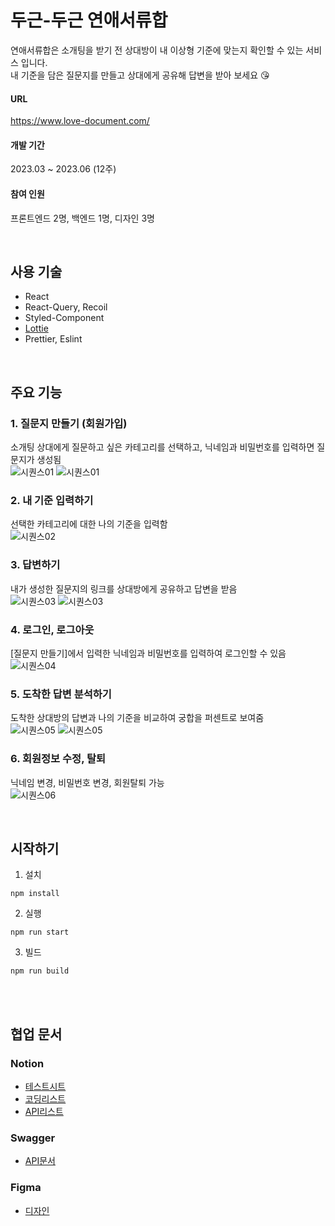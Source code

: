 두근-두근 연애서류합
=============
연애서류합은 소개팅을 받기 전 상대방이 내 이상형 기준에 맞는지 확인할 수 있는 서비스 입니다.   
내 기준을 담은 질문지를 만들고 상대에게 공유해 답변을 받아 보세요 😘

#### URL
https://www.love-document.com/

#### 개발 기간
2023.03 ~ 2023.06 (12주)

#### 참여 인원
프론트엔드 2명, 백엔드 1명, 디자인 3명

<br />

## 사용 기술
* React
* React-Query, Recoil 
* Styled-Component
* [Lottie](https://airbnb.io/lottie/#/README)
* Prettier, Eslint

<br />

## 주요 기능
### 1. 질문지 만들기 (회원가입)
소개팅 상대에게 질문하고 싶은 카테고리를 선택하고, 닉네임과 비밀번호를 입력하면 질문지가 생성됨    
![시퀀스01](https://github.com/kkomyoung/love-document-client/assets/49858684/48403278-8d0c-4367-887e-9ceab3162668)
![시퀀스01](https://github.com/kkomyoung/love-document-client/assets/49858684/3054d368-a182-4b94-8976-b79c1d0e3cc0)

### 2. 내 기준 입력하기
선택한 카테고리에 대한 나의 기준을 입력함    
![시퀀스02](https://github.com/kkomyoung/love-document-client/assets/49858684/9404d0d4-38d6-47cc-ae31-fbc6374e5d75)


### 3. 답변하기
내가 생성한 질문지의 링크를 상대방에게 공유하고 답변을 받음    
![시퀀스03](https://github.com/kkomyoung/love-document-client/assets/49858684/3fd4cb2a-ee40-40e1-b740-063faf23c03d)
![시퀀스03](https://github.com/kkomyoung/love-document-client/assets/49858684/47346226-c299-49af-a30f-906f4a8922d9)

### 4. 로그인, 로그아웃
[질문지 만들기]에서 입력한 닉네임과 비밀번호를 입력하여 로그인할 수 있음    
![시퀀스04](https://github.com/kkomyoung/love-document-client/assets/49858684/17ba7ffe-2732-4fe5-a28d-f8b2022691b5)

### 5. 도착한 답변 분석하기
도착한 상대방의 답변과 나의 기준을 비교하여 궁합을 퍼센트로 보여줌    
![시퀀스05](https://github.com/kkomyoung/love-document-client/assets/49858684/6e44de69-5996-46a3-b489-4e27615104bb)
![시퀀스05](https://github.com/kkomyoung/love-document-client/assets/49858684/fa0b0e0b-f218-4b3b-97b8-67c02e7cd18c)

### 6. 회원정보 수정, 탈퇴
닉네임 변경, 비밀번호 변경, 회원탈퇴 가능    
![시퀀스06](https://github.com/kkomyoung/love-document-client/assets/49858684/64d4e3a8-0172-4586-a186-708197c7b804)


<br />


## 시작하기
1. 설치
```
npm install
```
2. 실행
```
npm run start
```
3. 빌드
```
npm run build
```

<br />
<br />


## 협업 문서
### Notion
* [테스트시트](https://www.notion.so/minuxx/be45aec614a74078b437845a80bab34c?pvs=4)
* [코딩리스트](https://www.notion.so/minuxx/d6ac81b071924e72bdb492d0eac2a94a?v=ed6fe7603b1f48b79ec9488109db228a&pvs=4)
* [API리스트](https://www.notion.so/minuxx/API-Sheet-d111fd6eebeb432297e7f413cdbd4fa7?pvs=4)
  
### Swagger
* [API문서](http://3.239.26.220:8080/dailyb/swagger-ui/index.html#/)

### Figma
* [디자인](https://www.figma.com/file/8qs7dpuzT5DClrdzIBblmh/%EA%B9%8C%EA%B9%8C%EB%93%A4?type=design&node-id=201%3A1038&mode=design&t=ut56TkUQYoR3jelk-1)

